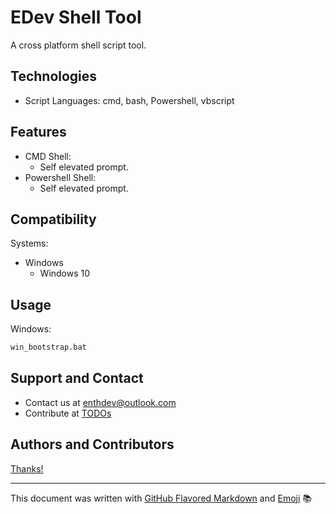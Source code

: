 # EDev Shell Tool
A cross platform shell script tool.

## Technologies
* Script Languages: cmd, bash, Powershell, vbscript

## Features
* CMD Shell:
  * Self elevated prompt.
* Powershell Shell:
  * Self elevated prompt.

## Compatibility
Systems:
* Windows
  * Windows 10

## Usage
Windows:

```bat
win_bootstrap.bat
```

## Support and Contact
* Contact us at [enthdev@outlook.com](mailto:enthdev@outlook.com)
* Contribute at [TODOs](TODO.md)

## Authors and Contributors
[Thanks!](THANKS.md)

***

This document was written with [GitHub Flavored Markdown](https://guides.github.com/features/mastering-markdown/) and [Emoji](http://www.emoji-cheat-sheet.com/) :books:
